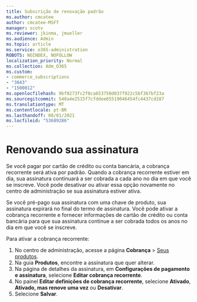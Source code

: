 ```yaml
---
title: Subscrição de renovação padrão
ms.author: cmcatee
author: cmcatee-MSFT
manager: scotv
ms.reviewer: jkinma, jmueller
ms.audience: Admin
ms.topic: article
ms.service: o365-administration
ROBOTS: NOINDEX, NOFOLLOW
localization_priority: Normal
ms.collection: Adm_O365
ms.custom:
- commerce_subscriptions
- "3043"
- "1500012"
ms.openlocfilehash: 9bf0273fc2f0ca653750d037f022c5bf367bf23a
ms.sourcegitcommit: 540a4e2515f7cfddee65519046454fc4437cd287
ms.translationtype: MT
ms.contentlocale: pt-BR
ms.lasthandoff: 08/01/2021
ms.locfileid: "53689286"
---
```

# <a name="renewing-your-subscription"></a>Renovando sua assinatura

Se você pagar por cartão de crédito ou conta bancária, a cobrança recorrente será ativa por padrão. Quando a cobrança recorrente estiver em dia, sua assinatura continuará a ser cobrada a cada ano no dia em que você se inscreve. Você pode desativar ou ativar essa opção novamente no centro de administração se sua assinatura estiver ativa.

Se você pré-pago sua assinatura com uma chave de produto, sua assinatura expirará no final do termo de assinatura. Você pode ativar a cobrança recorrente e fornecer informações de cartão de crédito ou conta bancária para que sua assinatura continue a ser cobrada todos os anos no dia em que você se inscreve.

Para ativar a cobrança recorrente:

1. No centro de administração, acesse a página **Cobrança** > [Seus produtos](https://go.microsoft.com/fwlink/p/?linkid=842054).
2. Na guia **Produtos**, encontre a assinatura que quer alterar.
3. Na página de detalhes da assinatura, em **Configurações de pagamento e assinatura**, selecione **Editar cobrança recorrente**.
4. No painel **Editar definições de cobrança recorrente**, selecione **Ativado**, **Ativado, mas renove uma vez** ou **Desativar**.
5. Selecione **Salvar**. 
